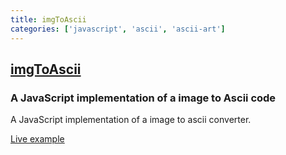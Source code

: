 ```yaml
---
title: imgToAscii
categories: ['javascript', 'ascii', 'ascii-art']
---
```

## [imgToAscii](https://github.com/victorqribeiro/imgToAscii)

### A JavaScript implementation of a image to Ascii code


A JavaScript implementation of a image to ascii converter.

[Live example](https://victorqribeiro.github.io/imgToAscii/)
